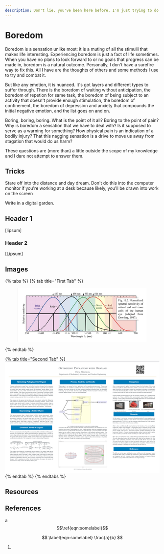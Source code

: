 ```yaml
---
description: Don't lie, you've been here before. I'm just trying to do something about it
---
```


# Boredom

Boredom is a sensation unlike most: it is a muting of all the stimulii that makes life interesting. Experiencing boredom is just a fact of life sometimes. When you have no plans to look forward to or no goals that progress can be made in, boredom is a natural outcome. Personally, I don't have a surefire way to fix this. All I have are the thoughts of others and some methods I use to try and combat it.&#x20;

But like any emotion, it is nuanced. It's got layers and different types to suffer through. There is the boredom of waiting without anticipation, the boredom of repetion for same task, the boredom of being subject to an activity that doesn't provide enough stimulation, the boredom of confinement, the boredom of depression and anxiety that compounds the initial negative emotion, and the list goes on and on.

Boring, boring, boring. What is the point of it all? Boring to the point of pain? Why is boredom a sensation that we have to deal with? Is it supposed to serve as a warning for something? How physical pain is an indication of a bodily injury? That this nagging sensation is a drive to move us away from stagation that would do us harm?

These questions are (more than) a little outside the scope of my knowledge and I dare not attempt to answer them.

## Tricks

Stare off into the distance and day dream. Don't do this into the computer monitor if you're working at a desk because likely, you'll be drawn into work on the screen

Write in a digital garden.

## Header 1

\[lipsum]

### Header 2&#x20;

\[Lipsum]

## Images

{% tabs %}
{% tab title="First Tab" %}
<figure><img src="../../.gitbook/assets/image (1).png" alt=""><figcaption></figcaption></figure>
{% endtab %}

{% tab title="Second Tab" %}
![](<../../.gitbook/assets/image (4).png>)
{% endtab %}
{% endtabs %}

## Resources

## References

a $$\ref{eqn:somelabel}$$

$$
\label{eqn:somelabel} \frac{a}{b}
$$

1.
